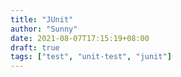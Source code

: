 ```yaml
---
title: "JUnit"
author: "Sunny"
date: 2021-08-07T17:15:19+08:00
draft: true
tags: ["test", "unit-test", "junit"]
---
```


